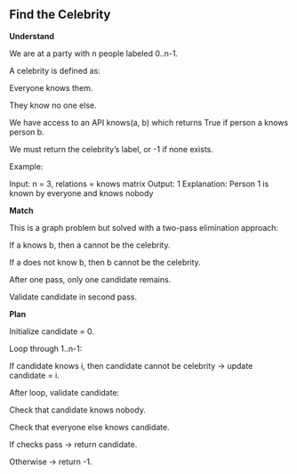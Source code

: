 ## Find the Celebrity
**Understand**

We are at a party with n people labeled 0..n-1.

A celebrity is defined as:

Everyone knows them.

They know no one else.

We have access to an API knows(a, b) which returns True if person a knows person b.

We must return the celebrity’s label, or -1 if none exists.

Example:

Input: n = 3, relations = knows matrix
Output: 1
Explanation: Person 1 is known by everyone and knows nobody

**Match**

This is a graph problem but solved with a two-pass elimination approach:

If a knows b, then a cannot be the celebrity.

If a does not know b, then b cannot be the celebrity.

After one pass, only one candidate remains.

Validate candidate in second pass.

**Plan**

Initialize candidate = 0.

Loop through 1..n-1:

If candidate knows i, then candidate cannot be celebrity → update candidate = i.

After loop, validate candidate:

Check that candidate knows nobody.

Check that everyone else knows candidate.

If checks pass → return candidate.

Otherwise → return -1.